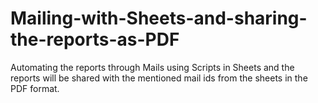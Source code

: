 # Mailing-with-Sheets-and-sharing-the-reports-as-PDF
Automating the reports through Mails using Scripts in Sheets and the reports will be shared with the mentioned mail ids from the sheets in the PDF format.
